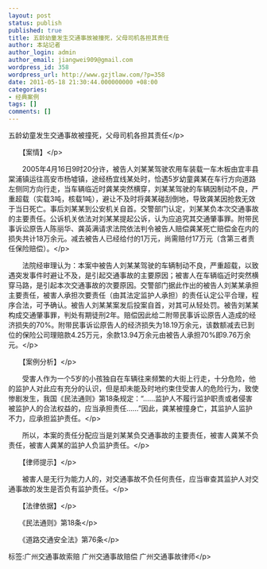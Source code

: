 ```yaml
---
layout: post
status: publish
published: true
title: 五龄幼童发生交通事故被撞死，父母司机各担其责任
author: 本站记者
author_login: admin
author_email: jiangwei909@gmail.com
wordpress_id: 358
wordpress_url: http://www.gzjtlaw.com/?p=358
date: 2011-05-18 21:30:44.000000000 +08:00
categories:
- 经典案例
tags: []
comments: []
---
```

<p>五龄幼童发生交通事故被撞死，父母司机各担其责任<&#47;p><p>　　【案情】<&#47;p><p>　　2005年4月16日9时20分许，被告人刘某某驾驶农用车装载一车木板由宜丰县棠浦镇运往高安市杨墟镇，途经杨宜线某处时，恰遇5岁幼童龚某在车行方向道路左侧同方向行走，当车辆临近时龚某突然横穿，刘某某驾驶的车辆因制动不良，严重超载（实载3吨，核载1吨），避让不及时将龚某碰刮倒地，导致龚某因抢救无效于当日死亡。事后刘某某到公安机关自首。交警部门认定，刘某某负本次交通事故的主要责任。公诉机关依法对刘某某提起公诉，认为应追究其交通肇事罪。附带民事诉讼原告人陈丽华、龚英满请求法院依法判令被告人赔偿龚某死亡赔偿金在内的损失共计18万余元。减去被告人已经给付的1万元，尚需赔付17万元（含第三者责任保险赔偿）。<&#47;p><p>　　法院经审理认为：本案中被告人刘某某驾驶的车辆制动不良，严重超载，以致遇突发事件时避让不及，是引起交通事故的主要原因；被害人在车辆临近时突然横穿马路，是引起本次交通事故的次要原因。交警部门据此作出的被告人刘某某承担主要责任，被害人承担次要责任（由其法定监护人承担）的责任认定公平合理，程序合法，可予确认。被告人刘某某案发后投案自首，对其可从轻处罚。被告刘某某构成交通肇事罪，判处有期徒刑2年。赔偿因此给二附带民事诉讼原告人造成的经济损失的70%。附带民事诉讼原告人的经济损失为18.19万余元，该数额减去已到位的保险公司理赔款4.25万元，余款13.94万余元由被告人承担70%即9.76万余元。<&#47;p><p>　　【案例分析】<&#47;p><p>　　受害人作为一个5岁的小孩独自在车辆往来频繁的大街上行走，十分危险，他的监护人对此应有充分的认识，但是却未能及时地约束住受害人的危险行为，致使惨剧发生，我国《民法通则》第18条规定：&ldquo;&hellip;&hellip;监护人不履行监护职责或者侵害被监护人的合法权益的，应当承担责任&hellip;&hellip;&rdquo;因此，龚某被撞身亡，其监护人监护不力，应承担监护责任。<&#47;p><p>　　所以，本案的责任分配应当是刘某某负交通事故的主要责任，被害人龚某不负责任，被害人龚某的监护人负监护责任。<&#47;p><p>　　【律师提示】<&#47;p><p>　　被害人是无行为能力人的，对交通事故不负任何责任，应当审查其监护人对交通事故的发生是否负有监护责任。<&#47;p><p>　　【法律依据】<&#47;p><p>　　《民法通则》第18条<&#47;p><p>　　《道路交通安全法》第76条<&#47;p><br&#47;><p>标签:广州交通事故索赔 广州交通事故赔偿 广州交通事故律师<&#47;p>

